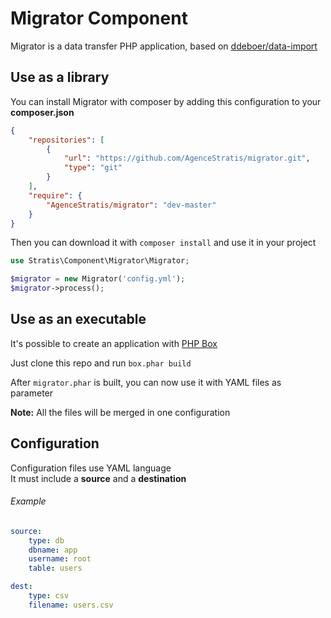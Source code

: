 Migrator Component
==================

Migrator is a data transfer PHP application, based on [ddeboer/data-import](https://github.com/ddeboer/data-import)


Use as a library
----------------

You can install Migrator with composer by adding this configuration to your **composer.json**

```json
{
    "repositories": [
        {
            "url": "https://github.com/AgenceStratis/migrator.git",
            "type": "git"
        }
    ],
    "require": {
        "AgenceStratis/migrator": "dev-master"
    }
}
```

Then you can download it with `composer install` and use it in your project


```php
use Stratis\Component\Migrator\Migrator;

$migrator = new Migrator('config.yml');
$migrator->process();
```


Use as an executable
--------------------

It's possible to create an application with [PHP Box](https://github.com/box-project/box2)

Just clone this repo and run `box.phar build`

After `migrator.phar` is built, you can now use it with YAML files as parameter

**Note:** All the files will be merged in one configuration



Configuration
-------------

Configuration files use YAML language<br>
It must include a **source** and a **destination**

###### Example

```yaml
source:
    type: db
    dbname: app
    username: root
    table: users

dest:
    type: csv
    filename: users.csv
```
